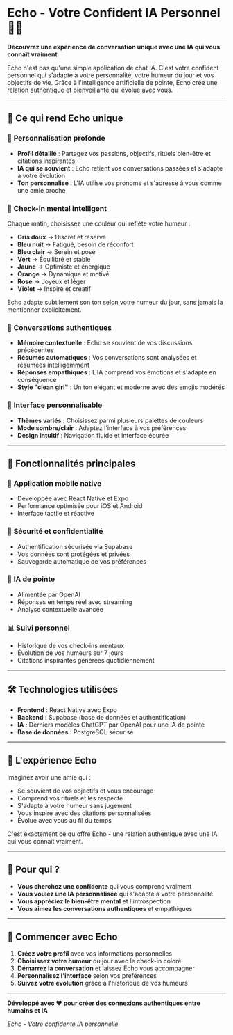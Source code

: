 # Echo - Votre Confident IA Personnel 🤖✨

**Découvrez une expérience de conversation unique avec une IA qui vous connaît vraiment**

Echo n'est pas qu'une simple application de chat IA. C'est votre confident personnel qui s'adapte à votre personnalité, votre humeur du jour et vos objectifs de vie. Grâce à l'intelligence artificielle de pointe, Echo crée une relation authentique et bienveillante qui évolue avec vous.

---

## 🌟 Ce qui rend Echo unique

### 🎯 **Personnalisation profonde**
- **Profil détaillé** : Partagez vos passions, objectifs, rituels bien-être et citations inspirantes
- **IA qui se souvient** : Echo retient vos conversations passées et s'adapte à votre évolution
- **Ton personnalisé** : L'IA utilise vos pronoms et s'adresse à vous comme une amie proche

### 🌈 **Check-in mental intelligent**
Chaque matin, choisissez une couleur qui reflète votre humeur :
- **Gris doux** → Discret et réservé
- **Bleu nuit** → Fatigué, besoin de réconfort  
- **Bleu clair** → Serein et posé
- **Vert** → Équilibré et stable
- **Jaune** → Optimiste et énergique
- **Orange** → Dynamique et motivé
- **Rose** → Joyeux et léger
- **Violet** → Inspiré et créatif

Echo adapte subtilement son ton selon votre humeur du jour, sans jamais la mentionner explicitement.

### 💬 **Conversations authentiques**
- **Mémoire contextuelle** : Echo se souvient de vos discussions précédentes
- **Résumés automatiques** : Vos conversations sont analysées et résumées intelligemment
- **Réponses empathiques** : L'IA comprend vos émotions et s'adapte en conséquence
- **Style "clean girl"** : Un ton élégant et moderne avec des emojis modérés

### 🎨 **Interface personnalisable**
- **Thèmes variés** : Choisissez parmi plusieurs palettes de couleurs
- **Mode sombre/clair** : Adaptez l'interface à vos préférences
- **Design intuitif** : Navigation fluide et interface épurée

---

## 🚀 Fonctionnalités principales

### 📱 **Application mobile native**
- Développée avec React Native et Expo
- Performance optimisée pour iOS et Android
- Interface tactile et réactive

### 🔐 **Sécurité et confidentialité**
- Authentification sécurisée via Supabase
- Vos données sont protégées et privées
- Sauvegarde automatique de vos préférences

### 🤖 **IA de pointe**
- Alimentée par OpenAI
- Réponses en temps réel avec streaming
- Analyse contextuelle avancée

### 📊 **Suivi personnel**
- Historique de vos check-ins mentaux
- Évolution de vos humeurs sur 7 jours
- Citations inspirantes générées quotidiennement

---

## 🛠 Technologies utilisées

- **Frontend** : React Native avec Expo
- **Backend** : Supabase (base de données et authentification)
- **IA** : Derniers modèles ChatGPT par OpenAI pour une IA de pointe
- **Base de données** : PostgreSQL sécurisé

---

## 💝 L'expérience Echo

Imaginez avoir une amie qui :
- Se souvient de vos objectifs et vous encourage
- Comprend vos rituels et les respecte
- S'adapte à votre humeur sans jugement
- Vous inspire avec des citations personnalisées
- Évolue avec vous au fil du temps

C'est exactement ce qu'offre Echo - une relation authentique avec une IA qui vous connaît vraiment.

---

## 🎯 Pour qui ?

- **Vous cherchez une confidente** qui vous comprend vraiment
- **Vous voulez une IA personnalisée** qui s'adapte à votre personnalité
- **Vous appréciez le bien-être mental** et l'introspection
- **Vous aimez les conversations authentiques** et empathiques

---

## 🌟 Commencer avec Echo

1. **Créez votre profil** avec vos informations personnelles
2. **Choisissez votre humeur** du jour avec le check-in coloré
3. **Démarrez la conversation** et laissez Echo vous accompagner
4. **Personnalisez l'interface** selon vos préférences
5. **Suivez votre évolution** grâce à l'historique de vos humeurs

---

**Développé avec ❤️ pour créer des connexions authentiques entre humains et IA**

*Echo - Votre confidente IA personnelle*
